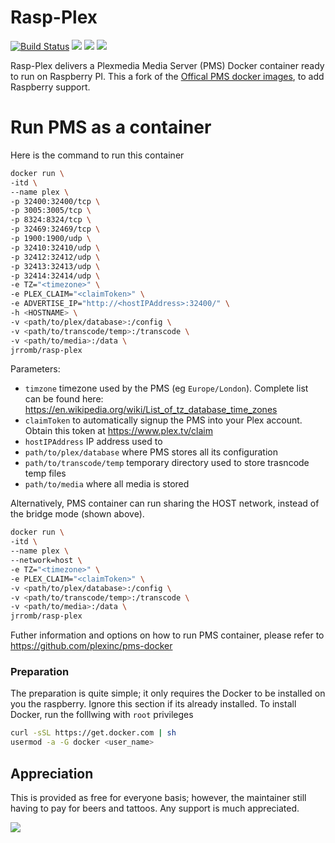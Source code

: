 # Rasp-Plex
[![Build Status](https://travis-ci.org/jrrombaldo/rasp-plex.svg?branch=master)](https://travis-ci.org/jrrombaldo/rasp-plex)
[![](https://images.microbadger.com/badges/image/jrromb/rasp-plex.svg)](https://microbadger.com/images/jrromb/rasp-plex "Get your own image badge on microbadger.com")
[![](https://images.microbadger.com/badges/version/jrromb/rasp-plex.svg)](https://microbadger.com/images/jrromb/rasp-plex "Get your own version badge on microbadger.com")
[![](https://img.shields.io/docker/pulls/jrromb/rasp-plex.svg)](https://hub.docker.com/r/jrromb/rasp-plex)


Rasp-Plex delivers a Plexmedia Media Server (PMS) Docker container ready to run on Raspberry PI. This a fork of the [Offical PMS docker images](https://github.com/plexinc/pms-docker), to add Raspberry support.


# Run PMS as a container 
Here is the command to run this container

``` bash
docker run \
-itd \
--name plex \
-p 32400:32400/tcp \
-p 3005:3005/tcp \
-p 8324:8324/tcp \
-p 32469:32469/tcp \
-p 1900:1900/udp \
-p 32410:32410/udp \
-p 32412:32412/udp \
-p 32413:32413/udp \
-p 32414:32414/udp \
-e TZ="<timezone>" \
-e PLEX_CLAIM="<claimToken>" \
-e ADVERTISE_IP="http://<hostIPAddress>:32400/" \
-h <HOSTNAME> \
-v <path/to/plex/database>:/config \
-v <path/to/transcode/temp>:/transcode \
-v <path/to/media>:/data \
jrromb/rasp-plex
```
Parameters:
 - `timzone` timezone used by the PMS (eg `Europe/London`). Complete list can be found here: https://en.wikipedia.org/wiki/List_of_tz_database_time_zones
 - `claimToken` to automatically signup the PMS into your Plex account. Obtain this token at https://www.plex.tv/claim
 - `hostIPAddress` IP address used to 
 - `path/to/plex/database` where PMS stores all its configuration
 - `path/to/transcode/temp` temporary directory used to store trasncode temp files
 - `path/to/media` where all media is stored

Alternatively, PMS container can run sharing the HOST network, instead of the bridge mode (shown above).

```bash
docker run \
-itd \
--name plex \
--network=host \
-e TZ="<timezone>" \
-e PLEX_CLAIM="<claimToken>" \
-v <path/to/plex/database>:/config \
-v <path/to/transcode/temp>:/transcode \
-v <path/to/media>:/data \
jrromb/rasp-plex
```
Futher information and options on how to run PMS container, please refer to https://github.com/plexinc/pms-docker

### Preparation
The preparation is quite simple; it only requires the Docker to be installed on you the raspberry. Ignore this section if its already installed.
To install Docker, run the folllwing with `root` privileges
``` bash
curl -sSL https://get.docker.com | sh
usermod -a -G docker <user_name>
```

## Appreciation
This is provided as free for everyone basis; however, the maintainer still having to pay for beers and tattoos. Any support is much appreciated.

[![](https://www.paypalobjects.com/en_GB/i/btn/btn_donate_SM.gif)](https://www.paypal.com/cgi-bin/webscr?cmd=_donations&business=e-junior%40live.com&currency_code=GBP&source=url)
